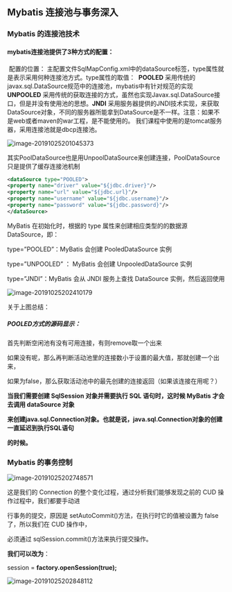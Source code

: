##  Mybatis 连接池与事务深入

### 	Mybatis 的连接池技术

#### 	mybatis连接池提供了3种方式的配置：

​		配置的位置：
​			主配置文件SqlMapConfig.xml中的dataSource标签，type属性就是表示采用何种连接池方式。
​		type属性的取值：
​			**POOLED**	 采用传统的javax.sql.DataSource规范中的连接池，mybatis中有针对规范的实现
​			**UNPOOLED** 采用传统的获取连接的方式，虽然也实现Javax.sql.DataSource接口，但是并没有使用池的思想。
​			**JNDI**	 采用服务器提供的JNDI技术实现，来获取DataSource对象，不同的服务器所能拿到DataSource是不一样。
​				 注意：如果不是web或者maven的war工程，是不能使用的。
​				 我们课程中使用的是tomcat服务器，采用连接池就是dbcp连接池。

![image-20191025201045373](C:\Users\wuhaotian\AppData\Roaming\Typora\typora-user-images\image-20191025201045373.png)

其实PoolDataSource也是用UnpoolDataSource来创建连接，PoolDataSource只是提供了缓存连接池机制

```xml
<dataSource type="POOLED">
<property name="driver" value="${jdbc.driver}"/>
<property name="url" value="${jdbc.url}"/>
<property name="username" value="${jdbc.username}"/>
<property name="password" value="${jdbc.password}"/>
</dataSource>
```

MyBatis 在初始化时，根据的 type 属性来创建相应类型的的数据源 DataSource，即： 

type=”POOLED”：MyBatis 会创建 PooledDataSource 实例 

type=”UNPOOLED” ： MyBatis 会创建 UnpooledDataSource 实例 

type=”JNDI”：MyBatis 会从 JNDI 服务上查找 DataSource 实例，然后返回使用 

![image-20191025202410179](C:\Users\wuhaotian\AppData\Roaming\Typora\typora-user-images\image-20191025202410179.png)

关于上图总结：

##### POOLED方式的源码显示：

首先判断空闲池有没有可用连接，有则remove取一个出来

如果没有呢，那么再判断活动池里的连接数小于设置的最大值，那就创建一个出来，

如果为false，那么获取活动池中的最先创建的连接返回（如果该连接在用呢？）



**当我们需要创建 SqlSession 对象并需要执行 SQL 语句时，这时候 MyBatis 才会去调用 dataSource 对象** 

**来创建java.sql.Connection对象。也就是说，java.sql.Connection对象的创建一直延迟到执行SQL语句** 

**的时候。** 



### Mybatis 的事务控制

![image-20191025202748571](C:\Users\wuhaotian\AppData\Roaming\Typora\typora-user-images\image-20191025202748571.png)

这是我们的 Connection 的整个变化过程，通过分析我们能够发现之前的 CUD 操作过程中，我们都要手动进 

行事务的提交，原因是 setAutoCommit()方法，在执行时它的值被设置为 false 了，所以我们在 CUD 操作中， 

必须通过 sqlSession.commit()方法来执行提交操作。 

**我们可以改为**：

session = **factory.openSession(true);**

![image-20191025202848112](C:\Users\wuhaotian\AppData\Roaming\Typora\typora-user-images\image-20191025202848112.png)